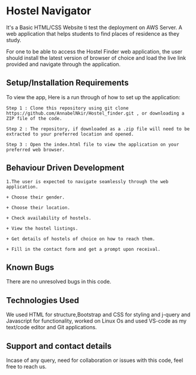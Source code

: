 # Hostel Navigator 
It's a Basic HTML/CSS Website ti test the deployment on AWS Server.
A web application that helps students to find places of residence as they study. 


For one to be able to access the Hostel Finder web application, the user should install the latest version of browser of choice and load the live link provided and navigate through the application. 

## Setup/Installation Requirements

To view the app, Here is a run through of how to set up the application:
```
Step 1 : Clone this repository using git clone https://github.com/AnnabelNkir/Hostel_finder.git , or downloading a ZIP file of the code.

Step 2 : The repository, if downloaded as a .zip file will need to be extracted to your preferred location and opened.

Step 3 : Open the index.html file to view the application on your preferred web browser.
```

## Behaviour Driven Development
```
1.The user is expected to navigate seamlessly through the web application.

+ Choose their gender.

+ Choose their location.

+ Check availability of hostels.

+ View the hostel listings.

+ Get details of hostels of choice on how to reach them.

+ Fill in the contact form and get a prompt upon receival.

```

## Known Bugs
There are no unresolved bugs in this code.

## Technologies Used
We used HTML for structure,Bootstrap and CSS for styling and j-query and Javascript for functionality, worked on Linux Os and used VS-code as my text/code editor and Git applications.

## Support and contact details
Incase of any query, need for collaboration or issues with this code, feel free to reach us.

